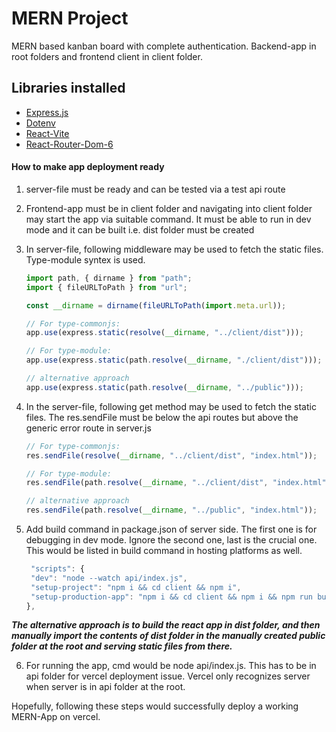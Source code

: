# MERN Project

MERN based kanban board with complete authentication. Backend-app in root folders and frontend client in client folder.

## Libraries installed

- [Express.js](https://expressjs.com/)
- [Dotenv](https://www.npmjs.com/package/dotenv)
- [React-Vite](https://v3.vitejs.dev/guide/)
- [React-Router-Dom-6](https://reactrouter.com/en/main/start/tutorial)

#### How to make app deployment ready

1. server-file must be ready and can be tested via a test api route
2. Frontend-app must be in client folder and navigating into client folder may start the app via suitable command. It must be able to run in dev mode and it can be built i.e. dist folder must be created
3. In server-file, following middleware may be used to fetch the static files. Type-module syntex is used.

   ```js
   import path, { dirname } from "path";
   import { fileURLToPath } from "url";

   const __dirname = dirname(fileURLToPath(import.meta.url));

   // For type-commonjs:
   app.use(express.static(resolve(__dirname, "../client/dist")));

   // For type-module:
   app.use(express.static(path.resolve(__dirname, "./client/dist")));

   // alternative approach
   app.use(express.static(path.resolve(__dirname, "../public")));
   ```

4. In the server-file, following get method may be used to fetch the static files. The res.sendFile must be below the api routes but above the generic error route in server.js

   ```js
   // For type-commonjs:
   res.sendFile(resolve(__dirname, "../client/dist", "index.html"));

   // For type-module:
   res.sendFile(path.resolve(__dirname, "../client/dist", "index.html"));

   // alternative approach
   res.sendFile(path.resolve(__dirname, "../public", "index.html"));
   ```

5. Add build command in package.json of server side. The first one is for debugging in dev mode. Ignore the second one, last is the crucial one. This would be listed in build command in hosting platforms as well.
   ```js
    "scripts": {
    "dev": "node --watch api/index.js",
    "setup-project": "npm i && cd client && npm i",
    "setup-production-app": "npm i && cd client && npm i && npm run build"
   },
   ```

**_The alternative approach is to build the react app in dist folder, and then manually import the contents of dist folder in the manually created public folder at the root and serving static files from there._**

6. For running the app, cmd would be node api/index.js. This has to be in api folder for vercel deployment issue. Vercel only recognizes server when server is in api folder at the root.

Hopefully, following these steps would successfully deploy a working MERN-App on vercel.
